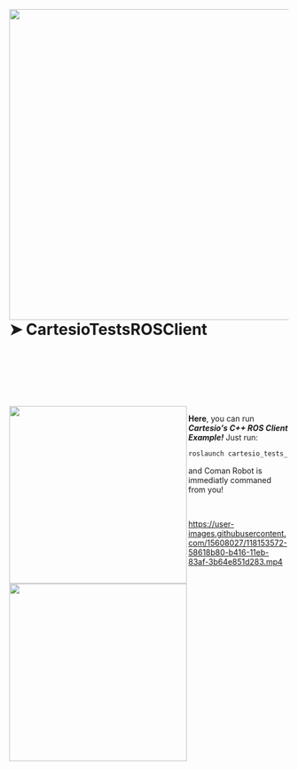 
<img align="right" src="https://user-images.githubusercontent.com/15608027/118106879-62679800-b3de-11eb-845b-666ac6ad77c9.png" width="560"/>

# ➤ CartesioTestsROSClient

<br />
<br />
<br />
<br />
<br />
<br />

<img align="left" src="https://user-images.githubusercontent.com/15608027/117687394-0d4a3d00-b1b8-11eb-8691-953fc945cf71.png" width="320"/>

**Here**, you can run **_Cartesio's C++ ROS Client Example!_** Just run:

```c++
roslaunch cartesio_tests_rosclient CartesioTestsROSClient.launch
```
and Coman Robot is immediatly commaned from you!

<img align="left" src="https://user-images.githubusercontent.com/15608027/117687394-0d4a3d00-b1b8-11eb-8691-953fc945cf71.png" width="320"/>

<br />

https://user-images.githubusercontent.com/15608027/118153572-58618b80-b416-11eb-83af-3b64e851d283.mp4
